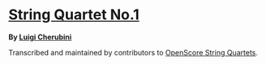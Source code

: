 # [String Quartet No.1][set]

__By [Luigi Cherubini][composer]__

[set]: https://musescore.com/openscore-string-quartets/sets/5108725
[composer]: https://musescore.com/openscore-string-quartets/sets?order=title&text=Cherubini,+Luigi

Transcribed and maintained by contributors to [OpenScore String Quartets].

[OpenScore String Quartets]: https://musescore.com/openscore-string-quartets

